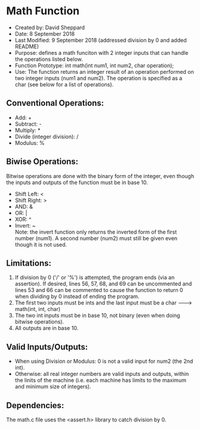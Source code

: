 # Math Function
* Created by: David Sheppard
* Date: 8 September 2018
* Last Modified: 9 September 2018 (addressed division by 0 and added README)
* Purpose: defines a math funciton with 2 integer inputs that can handle the operations listed below.
* Function Prototype: int math(int num1, int num2, char operation);
* Use: The function returns an integer result of an operation performed on two integer inputs (num1 and num2). The operation is specified as a char (see below for a list of operations).
## Conventional Operations:
* Add: +
* Subtract: -
* Multiply: *
* Divide (integer division): /
* Modulus: %
## Biwise Operations:
Bitwise operations are done with the binary form of the integer, even though the inputs and outputs of the function must be in base 10.
* Shift Left: <
* Shift Right: >
* AND: &
* OR: |
* XOR: ^
* Invert: ~  
Note: the invert function only returns the inverted form of the first number (num1). A second number (num2) must still be given even though it is not used.
## Limitations:
1. If division by 0 ('/' or '%') is attempted, the program ends (via an assertion). If desired, lines 56, 57, 68, and 69 can be uncommented and lines 53 and 66 can be commented to cause the function to return 0 when dividing by 0 instead of ending the program.
2. The first two inputs must be ints and the last input must be a char ---> math(int, int, char)
3. The two int inputs must be in base 10, not binary (even when doing bitwise operations).
4. All outputs are in base 10.
## Valid Inputs/Outputs:
* When using Division or Modulus: 0 is not a valid input for num2 (the 2nd int).
* Otherwise: all real integer numbers are valid inputs and outputs, within the linits of the machine (i.e. each machine has limits to the maximum and minimum size of integers).
## Dependencies:
The math.c file uses the <assert.h> library to catch division by 0.
